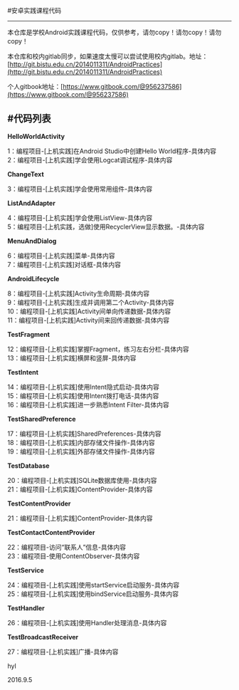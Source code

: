 #安卓实践课程代码

---

本仓库是学校Android实践课程代码，仅供参考，请勿copy！请勿copy！请勿copy！

本仓库和校内gitlab同步，如果速度太慢可以尝试使用校内gitlab。地址：[http://git.bistu.edu.cn/2014011311/AndroidPractices](http://git.bistu.edu.cn/2014011311/AndroidPractices)


个人gitbook地址：[https://www.gitbook.com/@956237586](https://www.gitbook.com/@956237586)

#代码列表 
----
 
**HelloWorldActivity** 

1：编程项目-[上机实践]在Android Studio中创建Hello World程序-具体内容  
2：编程项目-[上机实践]学会使用Logcat调试程序-具体内容  

**ChangeText**

3：编程项目-[上机实践]学会使用常用组件-具体内容

**ListAndAdapter**

4：编程项目-[上机实践]学会使用ListView-具体内容  
5：编程项目-[上机实践，选做]使用RecyclerView显示数据。-具体内容

**MenuAndDialog**

6：编程项目-[上机实践]菜单-具体内容  
7：编程项目-[上机实践]对话框-具体内容

**AndroidLifecycle**

8：编程项目-[上机实践]Activity生命周期-具体内容  
9：编程项目-[上机实践]生成并调用第二个Activity-具体内容  
10：编程项目-[上机实践]Activity间单向传递数据-具体内容  
11：编程项目-[上机实践]Activity间来回传递数据-具体内容  

**TestFragment**

12：编程项目-[上机实践]掌握Fragment，练习左右分栏-具体内容  
13：编程项目-[上机实践]横屏和竖屏-具体内容

**TestIntent**

14：编程项目-[上机实践]使用Intent隐式启动-具体内容  
15：编程项目-[上机实践]使用Intent拨打电话-具体内容  
16：编程项目-[上机实践]进一步熟悉Intent Filter-具体内容

**TestSharedPreference**

17：编程项目-[上机实践]SharedPreferences-具体内容  
18：编程项目-[上机实践]内部存储文件操作-具体内容  
19：编程项目-[上机实践]外部存储文件操作-具体内容  

**TestDatabase**

20：编程项目-[上机实践]SQLite数据库使用-具体内容  
21：编程项目-[上机实践]ContentProvider-具体内容  

**TestContentProvider**

21：编程项目-[上机实践]ContentProvider-具体内容  



**TestContactContentProvider**

22：编程项目-访问“联系人”信息-具体内容  
23：编程项目-使用ContentObserver-具体内容

**TestService**

24：编程项目-[上机实践]使用startService启动服务-具体内容  
25：编程项目-[上机实践]使用bindService启动服务-具体内容

**TestHandler**

26：编程项目-[上机实践]使用Handler处理消息-具体内容

**TestBroadcastReceiver**

27：编程项目-[上机实践]广播-具体内容


hyl 

2016.9.5